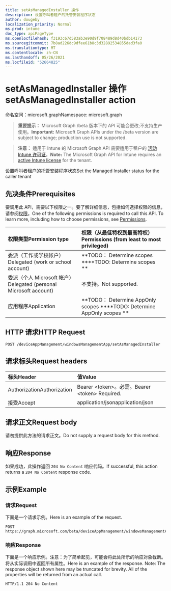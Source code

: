 ```yaml
---
title: setAsManagedInstaller 操作
description: 设置呼叫者租户的托管安装程序状态
author: dougeby
localization_priority: Normal
ms.prod: intune
doc_type: apiPageType
ms.openlocfilehash: f3193c67d583ab3e90d9f708489d8d40bdb14173
ms.sourcegitcommit: 7b8ad226dc9dfee61b8c3d32892534855dad3fa0
ms.translationtype: MT
ms.contentlocale: zh-CN
ms.lasthandoff: 05/26/2021
ms.locfileid: "52664825"
---
```

# <a name="setasmanagedinstaller-action"></a><span data-ttu-id="d0a02-103">setAsManagedInstaller 操作</span><span class="sxs-lookup"><span data-stu-id="d0a02-103">setAsManagedInstaller action</span></span>

<span data-ttu-id="d0a02-104">命名空间：microsoft.graph</span><span class="sxs-lookup"><span data-stu-id="d0a02-104">Namespace: microsoft.graph</span></span>

> <span data-ttu-id="d0a02-105">**重要提示：** Microsoft Graph /beta 版本下的 API 可能会更改;不支持生产使用。</span><span class="sxs-lookup"><span data-stu-id="d0a02-105">**Important:** Microsoft Graph APIs under the /beta version are subject to change; production use is not supported.</span></span>

> <span data-ttu-id="d0a02-106">**注意：** 适用于 Intune 的 Microsoft Graph API 需要适用于租户的 [活动 Intune 许可证](https://go.microsoft.com/fwlink/?linkid=839381)。</span><span class="sxs-lookup"><span data-stu-id="d0a02-106">**Note:** The Microsoft Graph API for Intune requires an [active Intune license](https://go.microsoft.com/fwlink/?linkid=839381) for the tenant.</span></span>

<span data-ttu-id="d0a02-107">设置呼叫者租户的托管安装程序状态</span><span class="sxs-lookup"><span data-stu-id="d0a02-107">Set the Managed Installer status for the caller tenant</span></span>

## <a name="prerequisites"></a><span data-ttu-id="d0a02-108">先决条件</span><span class="sxs-lookup"><span data-stu-id="d0a02-108">Prerequisites</span></span>
<span data-ttu-id="d0a02-p101">要调用此 API，需要以下权限之一。要了解详细信息，包括如何选择权限的信息，请参阅[权限](/graph/permissions-reference)。</span><span class="sxs-lookup"><span data-stu-id="d0a02-p101">One of the following permissions is required to call this API. To learn more, including how to choose permissions, see [Permissions](/graph/permissions-reference).</span></span>

|<span data-ttu-id="d0a02-111">权限类型</span><span class="sxs-lookup"><span data-stu-id="d0a02-111">Permission type</span></span>|<span data-ttu-id="d0a02-112">权限（从最低特权到最高特权）</span><span class="sxs-lookup"><span data-stu-id="d0a02-112">Permissions (from least to most privileged)</span></span>|
|:---|:---|
|<span data-ttu-id="d0a02-113">委派（工作或学校帐户）</span><span class="sxs-lookup"><span data-stu-id="d0a02-113">Delegated (work or school account)</span></span>|<span data-ttu-id="d0a02-114">\*\*TODO： Determine scopes \*\*</span><span class="sxs-lookup"><span data-stu-id="d0a02-114">\*\*TODO: Determine scopes \*\*</span></span>|
|<span data-ttu-id="d0a02-115">委派（个人 Microsoft 帐户）</span><span class="sxs-lookup"><span data-stu-id="d0a02-115">Delegated (personal Microsoft account)</span></span>|<span data-ttu-id="d0a02-116">不支持。</span><span class="sxs-lookup"><span data-stu-id="d0a02-116">Not supported.</span></span>|
|<span data-ttu-id="d0a02-117">应用程序</span><span class="sxs-lookup"><span data-stu-id="d0a02-117">Application</span></span>|<span data-ttu-id="d0a02-118">\*\*TODO： Determine AppOnly scopes \*\*</span><span class="sxs-lookup"><span data-stu-id="d0a02-118">\*\*TODO: Determine AppOnly scopes \*\*</span></span>|

## <a name="http-request"></a><span data-ttu-id="d0a02-119">HTTP 请求</span><span class="sxs-lookup"><span data-stu-id="d0a02-119">HTTP Request</span></span>
<!-- {
  "blockType": "ignored"
}
-->
``` http
POST /deviceAppManagement/windowsManagementApp/setAsManagedInstaller
```

## <a name="request-headers"></a><span data-ttu-id="d0a02-120">请求标头</span><span class="sxs-lookup"><span data-stu-id="d0a02-120">Request headers</span></span>
|<span data-ttu-id="d0a02-121">标头</span><span class="sxs-lookup"><span data-stu-id="d0a02-121">Header</span></span>|<span data-ttu-id="d0a02-122">值</span><span class="sxs-lookup"><span data-stu-id="d0a02-122">Value</span></span>|
|:---|:---|
|<span data-ttu-id="d0a02-123">Authorization</span><span class="sxs-lookup"><span data-stu-id="d0a02-123">Authorization</span></span>|<span data-ttu-id="d0a02-124">Bearer &lt;token&gt;。必需。</span><span class="sxs-lookup"><span data-stu-id="d0a02-124">Bearer &lt;token&gt; Required.</span></span>|
|<span data-ttu-id="d0a02-125">接受</span><span class="sxs-lookup"><span data-stu-id="d0a02-125">Accept</span></span>|<span data-ttu-id="d0a02-126">application/json</span><span class="sxs-lookup"><span data-stu-id="d0a02-126">application/json</span></span>|

## <a name="request-body"></a><span data-ttu-id="d0a02-127">请求正文</span><span class="sxs-lookup"><span data-stu-id="d0a02-127">Request body</span></span>
<span data-ttu-id="d0a02-128">请勿提供此方法的请求正文。</span><span class="sxs-lookup"><span data-stu-id="d0a02-128">Do not supply a request body for this method.</span></span>

## <a name="response"></a><span data-ttu-id="d0a02-129">响应</span><span class="sxs-lookup"><span data-stu-id="d0a02-129">Response</span></span>
<span data-ttu-id="d0a02-130">如果成功，此操作返回 `204 No Content` 响应代码。</span><span class="sxs-lookup"><span data-stu-id="d0a02-130">If successful, this action returns a `204 No Content` response code.</span></span>

## <a name="example"></a><span data-ttu-id="d0a02-131">示例</span><span class="sxs-lookup"><span data-stu-id="d0a02-131">Example</span></span>

### <a name="request"></a><span data-ttu-id="d0a02-132">请求</span><span class="sxs-lookup"><span data-stu-id="d0a02-132">Request</span></span>
<span data-ttu-id="d0a02-133">下面是一个请求示例。</span><span class="sxs-lookup"><span data-stu-id="d0a02-133">Here is an example of the request.</span></span>
``` http
POST https://graph.microsoft.com/beta/deviceAppManagement/windowsManagementApp/setAsManagedInstaller
```

### <a name="response"></a><span data-ttu-id="d0a02-134">响应</span><span class="sxs-lookup"><span data-stu-id="d0a02-134">Response</span></span>
<span data-ttu-id="d0a02-p102">下面是一个响应示例。注意：为了简单起见，可能会将此处所示的响应对象截断。将从实际调用中返回所有属性。</span><span class="sxs-lookup"><span data-stu-id="d0a02-p102">Here is an example of the response. Note: The response object shown here may be truncated for brevity. All of the properties will be returned from an actual call.</span></span>
``` http
HTTP/1.1 204 No Content
```




